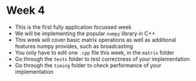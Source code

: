 # Week 4
- This is the first fully application focussed week
- We will be implementing the popular `numpy` library in C++
- This week will cover basic matrix operations as well as additional features numpy provides, such as broadcasting
- You only have to edit one `.cpp` file this week, in the `matrix` folder
- Go through the `tests` folder to test correctness of your implementation
- Go through the `timing` folder to check performance of your implementation